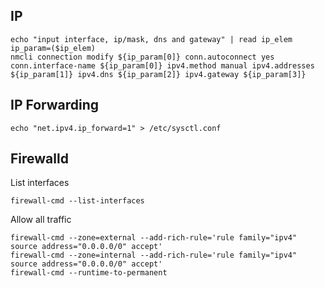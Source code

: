 ## IP
```
echo "input interface, ip/mask, dns and gateway" | read ip_elem
ip_param=($ip_elem)
nmcli connection modify ${ip_param[0]} conn.autoconnect yes conn.interface-name ${ip_param[0]} ipv4.method manual ipv4.addresses ${ip_param[1]} ipv4.dns ${ip_param[2]} ipv4.gateway ${ip_param[3]}
```

## IP Forwarding

```
echo "net.ipv4.ip_forward=1" > /etc/sysctl.conf
```

## Firewalld
List interfaces
```
firewall-cmd --list-interfaces
```
Allow all traffic
```
firewall-cmd --zone=external --add-rich-rule='rule family="ipv4" source address="0.0.0.0/0" accept'
firewall-cmd --zone=internal --add-rich-rule='rule family="ipv4" source address="0.0.0.0/0" accept'
firewall-cmd --runtime-to-permanent
```
